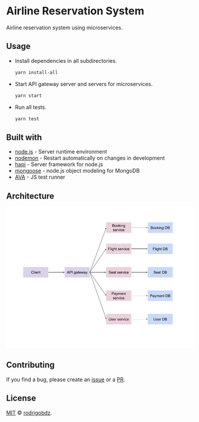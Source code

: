 # Airline Reservation System

Airline reservation system using microservices.

## Usage

- Install dependencies in all subdirectories.

  ```sh
  yarn install-all
  ```

- Start API gateway server and servers for microservices.

  ```sh
  yarn start
  ```

- Run all tests.

  ```sh
  yarn test
  ```

## Built with

- [node.js](https://nodejs.org/) - Server runtime environment
- [nodemon](https://nodemon.io/) - Restart automatically on changes in development
- [hapi](https://hapijs.com/) - Server framework for node.js
- [mongoose](https://mongoosejs.com/) - node.js object modeling for MongoDB
- [AVA](https://github.com/avajs/ava) - JS test runner

## Architecture

![Architecture](./assets/airbooking-scheme.png)

## Contributing

If you find a bug, please create an [issue](https://github.com/rodrigobdz/airline-reservation-system/issues) or a [PR](https://github.com/rodrigobdz/airline-reservation-system/pulls).

## License

[MIT](LICENSE) © [rodrigobdz](https://rodrigobdz.github.io/).
